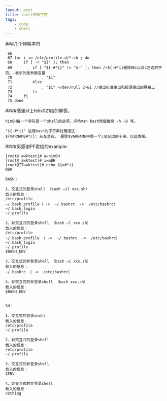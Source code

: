 ```yaml
---
layout: post
title: shell特殊字符
tags:
	- code
	- shell
---
```


###几个特殊字符

	 66 
	 67 for i in /etc/profile.d/*.sh ; do
	 68     if [ -r "$i" ]; then
	 69         if [ "${-#*i}" != "$-" ]; then //${-#*i}删除掉i以及i左边的字符。-表示的是参数变量
	 70             . "$i"
	 71         else
	 72             . "$i" >/dev/null 2>&1 //输出标准输出和错误输出到屏幕上
	 73         fi
	 74     fi
	 75 done


####感谢sf上felix021给的解答。


    himBH每一个字符是一个shell的选项，详情man bash然后搜索 -h -B 等。
    
	"${-#*i}" 这是bash的字符串处理语法：
	${VARNAME#*/}: 从左至右， 删除$VARNAME中第一个/及左边的子串。以此类推。

####另感谢PF君给的example:

	[root@ awktest]# a=himBH     
	[root@ awktest]# i=mBH       
	[root@ITawktest]# echo ${a#*i}
	mBH
	
>
	BASH：

	1、交互式的登录shell （bash –il xxx.sh）
	载入的信息：
	/etc/profile
	~/.bash_profile（ ->  ~/.bashrc  ->  /etc/bashrc）
	~/.bash_login
	~/.profile

	2、非交互式的登录shell （bash –l xxx.sh）
	载入的信息：
	/etc/profile
	~/.bash_profile （ ->  ~/.bashrc  ->  /etc/bashrc）
	~/.bash_login
	~/.profile
	$BASH_ENV

	3、交互式的非登录shell （bash –i xxx.sh）
	载入的信息：
	~/.bashrc （ ->  /etc/bashrc）

	4、非交互式的非登录shell （bash xxx.sh）
	载入的信息：
	$BASH_ENV


	SH：

	1、交互式的登录shell
	载入的信息：
	/etc/profile
	~/.profile

	2、非交互式的登录shell
	载入的信息：
	/etc/profile
	~/.profile

	3、交互式的非登录shell
	载入的信息：
	$ENV

	4、非交互式的非登录shell
	载入的信息：
	nothing